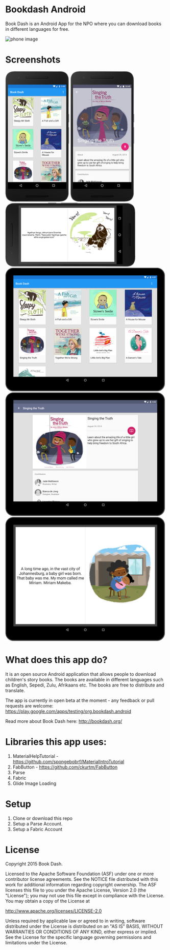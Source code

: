 # Bookdash Android
Book Dash is an Android App for the NPO where you can download books in different languages for free.


<img src="screenshots/demo.gif" alt="phone image" width="300px" />

# Screenshots
<img src="screenshots/screen_listbooks_phone.png" alt="phone image" width="200px" />
<img src="screenshots/screen_bookdetail_phone.png" alt="phone image" width="200px" />
<img src="screenshots/screen_bookread_phone.png" alt="phone image" height="200px" />


<img src="screenshots/screen_listbooks_tablet.png" alt="phone image" width="500px" />
<img src="screenshots/screen_bookdetail_tablet.png" alt="phone image" width="500px" />
<img src="screenshots/screen_bookread_tablet.png" alt="phone image" width="500px" />

# What does this app do?
It is an open source Android application that allows people to download children's story books. The books are available
in different languages such as English, Sepedi, Zulu, Afrikaans etc. The books are free to distribute and translate.

The app is currently in open beta at the moment - any feedback or pull requests are welcome:
https://play.google.com/apps/testing/org.bookdash.android

Read more about Book Dash here:
http://bookdash.org/


# Libraries this app uses:

1. MaterialHelpTutorial - https://github.com/spongebobrf/MaterialIntroTutorial
2. FabButton - https://github.com/ckurtm/FabButton
3. Parse
4. Fabric
5. Glide Image Loading

# Setup

1. Clone or download this repo
2. Setup a Parse Account.
3. Setup a Fabric Account


# License
Copyright 2015 Book Dash.

Licensed to the Apache Software Foundation (ASF) under one or more contributor
license agreements. See the NOTICE file distributed with this work for
additional information regarding copyright ownership. The ASF licenses this
file to you under the Apache License, Version 2.0 (the "License"); you may not
use this file except in compliance with the License. You may obtain a copy of
the License at

http://www.apache.org/licenses/LICENSE-2.0

Unless required by applicable law or agreed to in writing, software
distributed under the License is distributed on an "AS IS" BASIS, WITHOUT
WARRANTIES OR CONDITIONS OF ANY KIND, either express or implied. See the
License for the specific language governing permissions and limitations under
the License.
